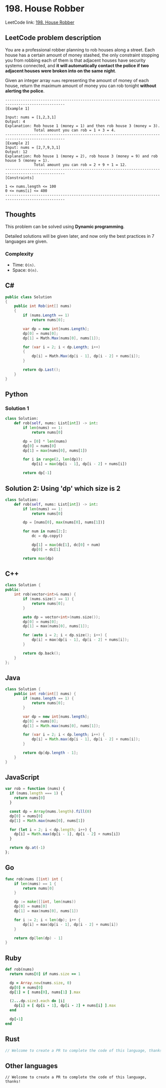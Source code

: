# 198. House Robber
LeetCode link: [198. House Robber](https://leetcode.com/problems/house-robber/)

## LeetCode problem description
You are a professional robber planning to rob houses along a street. Each house has a certain amount of money stashed, the only constraint stopping you from robbing each of them is that adjacent houses have security systems connected, and **it will automatically contact the police if two adjacent houses were broken into on the same night**.

Given an integer array `nums` representing the amount of money of each house, return the maximum amount of money you can rob tonight **without alerting the police**.
```
-------------------------------------------------------------------------------------------------
[Example 1]

Input: nums = [1,2,3,1]
Output: 4
Explanation: Rob house 1 (money = 1) and then rob house 3 (money = 3).
             Total amount you can rob = 1 + 3 = 4.
-------------------------------------------------------------------------------------------------
[Example 2]
Input: nums = [2,7,9,3,1]
Output: 12
Explanation: Rob house 1 (money = 2), rob house 3 (money = 9) and rob house 5 (money = 1).
             Total amount you can rob = 2 + 9 + 1 = 12.
-------------------------------------------------------------------------------------------------
[Constraints]

1 <= nums.length <= 100
0 <= nums[i] <= 400
-------------------------------------------------------------------------------------------------
```

## Thoughts
This problem can be solved using **Dynamic programming**.

Detailed solutions will be given later, and now only the best practices in 7 languages are given.

### Complexity
* Time: `O(n)`.
* Space: `O(n)`.

## C#
```c#
public class Solution
{
    public int Rob(int[] nums)
    {
        if (nums.Length == 1)
            return nums[0];

        var dp = new int[nums.Length];
        dp[0] = nums[0];
        dp[1] = Math.Max(nums[0], nums[1]);

        for (var i = 2; i < dp.Length; i++) 
        {
            dp[i] = Math.Max(dp[i - 1], dp[i - 2] + nums[i]);
        }

        return dp.Last();
    }
}
```

## Python
### Solution 1
```python
class Solution:
    def rob(self, nums: List[int]) -> int:
        if len(nums) == 1:
            return nums[0]

        dp = [0] * len(nums)
        dp[0] = nums[0]
        dp[1] = max(nums[0], nums[1])

        for i in range(2, len(dp)):
            dp[i] = max(dp[i - 1], dp[i - 2] + nums[i])

        return dp[-1]
```

## Solution 2: Using 'dp' which size is 2
```python
class Solution:
    def rob(self, nums: List[int]) -> int:
        if len(nums) == 1:
            return nums[0]

        dp = [nums[0], max(nums[0], nums[1])]

        for num in nums[2:]:
            dc = dp.copy()

            dp[1] = max(dc[1], dc[0] + num)
            dp[0] = dc[1]

        return max(dp)
```

## C++
```cpp
class Solution {
public:
    int rob(vector<int>& nums) {
        if (nums.size() == 1) {
            return nums[0];
        }

        auto dp = vector<int>(nums.size());
        dp[0] = nums[0];
        dp[1] = max(nums[0], nums[1]);

        for (auto i = 2; i < dp.size(); i++) {
            dp[i] = max(dp[i - 1], dp[i - 2] + nums[i]);
        }

        return dp.back();
    }
};
```

## Java
```java
class Solution {
    public int rob(int[] nums) {
        if (nums.length == 1) {
            return nums[0];
        }

        var dp = new int[nums.length];
        dp[0] = nums[0];
        dp[1] = Math.max(nums[0], nums[1]);

        for (var i = 2; i < dp.length; i++) {
            dp[i] = Math.max(dp[i - 1], dp[i - 2] + nums[i]);
        }

        return dp[dp.length - 1];
    }
}
```

## JavaScript
```javascript
var rob = function (nums) {
  if (nums.length === 1) {
    return nums[0]
  }

  const dp = Array(nums.length).fill(0)
  dp[0] = nums[0]
  dp[1] = Math.max(nums[0], nums[1])

  for (let i = 2; i < dp.length; i++) {
    dp[i] = Math.max(dp[i - 1], dp[i - 2] + nums[i])
  }

  return dp.at(-1)
};
```

## Go
```go
func rob(nums []int) int {
    if len(nums) == 1 {
        return nums[0]
    }

    dp := make([]int, len(nums))
    dp[0] = nums[0]
    dp[1] = max(nums[0], nums[1])

    for i := 2; i < len(dp); i++ {
        dp[i] = max(dp[i - 1], dp[i - 2] + nums[i])
    }

    return dp[len(dp) - 1]
}
```

## Ruby
```ruby
def rob(nums)
  return nums[0] if nums.size == 1

  dp = Array.new(nums.size, 0)
  dp[0] = nums[0]
  dp[1] = [ nums[0], nums[1] ].max

  (2...dp.size).each do |i|
    dp[i] = [ dp[i - 1], dp[i - 2] + nums[i] ].max
  end

  dp[-1]
end
```

## Rust
```rust
// Welcome to create a PR to complete the code of this language, thanks!
```

## Other languages
```
// Welcome to create a PR to complete the code of this language, thanks!
```
